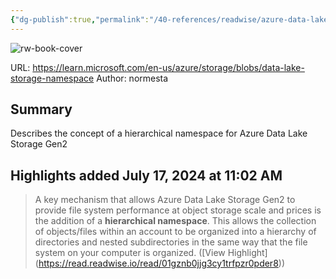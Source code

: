```yaml
---
{"dg-publish":true,"permalink":"/40-references/readwise/azure-data-lake-storage-gen2-hierarchical-namespace/","tags":["rw/articles"]}
---
```


![rw-book-cover](https://readwise-assets.s3.amazonaws.com/media/uploaded_book_covers/profile_921743/logo-ms-social_2V60pFP.png)
  
URL: https://learn.microsoft.com/en-us/azure/storage/blobs/data-lake-storage-namespace
Author: normesta

## Summary

Describes the concept of a hierarchical namespace for Azure Data Lake Storage Gen2

## Highlights added July 17, 2024 at 11:02 AM
>A key mechanism that allows Azure Data Lake Storage Gen2 to provide file system performance at object storage scale and prices is the addition of a **hierarchical namespace**. This allows the collection of objects/files within an account to be organized into a hierarchy of directories and nested subdirectories in the same way that the file system on your computer is organized. ([View Highlight] (https://read.readwise.io/read/01gznb0jjg3cy1trfpzr0pder8))


